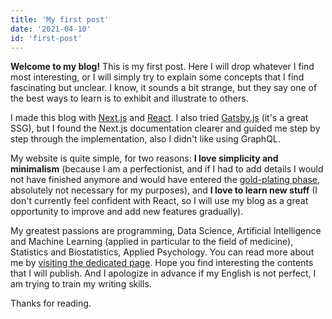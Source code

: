 ```yaml
---
title: 'My first post'
date: '2021-04-10'
id: 'first-post'
---
```


**Welcome to my blog!** This is my first post. Here I will drop whatever I find most interesting, or I will simply try to explain some concepts that I find fascinating but unclear. I know, it sounds a bit strange, but they say one of the best ways to learn is to exhibit and illustrate to others. 

I made this blog with [Next.js](https://nextjs.org/) and [React](https://it.reactjs.org/). I also tried [Gatsby.js](https://www.gatsbyjs.com/) (it's a great SSG), but I found the Next.js documentation clearer and guided me step by step through the implementation, also I didn't like using GraphQL.

My website is quite simple, for two reasons: **I love simplicity and minimalism** (because I am a perfectionist, and if I had to add details I would not have finished anymore and would have entered the [gold-plating phase](https://en.wikipedia.org/wiki/Gold_plating_(project_management)), absolutely not necessary for my purposes), and **I love to learn new stuff** (I don't currently feel confident with React, so I will use my blog as a great opportunity to improve and add new features gradually).

My greatest passions are programming, Data Science, Artificial Intelligence and Machine Learning (applied in particular to the field of medicine), Statistics and Biostatistics, Applied Psychology. You can read more about me by [visiting the dedicated page](../pages/about.js). Hope you find interesting the contents that I will publish. And I apologize in advance if my English is not perfect, I am trying to train my writing skills.

Thanks for reading.